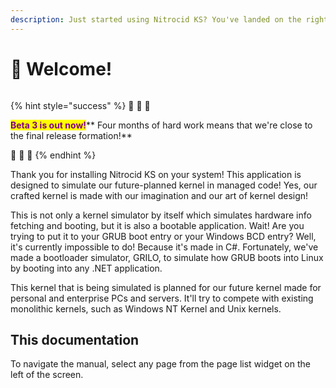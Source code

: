 ```yaml
---
description: Just started using Nitrocid KS? You've landed on the right place!
---
```


# 👋 Welcome!

<figure><img src=".gitbook/assets/Beta3-001-Welcome.png" alt=""><figcaption></figcaption></figure>

{% hint style="success" %}
🎊 🎊 🎊

<mark style="color:purple;">**Beta 3 is out now!**</mark>** Four months of hard work means that we're close to the final release formation!**

🎊 🎊 🎊
{% endhint %}

Thank you for installing Nitrocid KS on your system! This application is designed to simulate our future-planned kernel in managed code! Yes, our crafted kernel is made with our imagination and our art of kernel design!

This is not only a kernel simulator by itself which simulates hardware info fetching and booting, but it is also a bootable application. Wait! Are you trying to put it to your GRUB boot entry or your Windows BCD entry? Well, it's currently impossible to do! Because it's made in C#. Fortunately, we've made a bootloader simulator, GRILO, to simulate how GRUB boots into Linux by booting into any .NET application.

This kernel that is being simulated is planned for our future kernel made for personal and enterprise PCs and servers. It'll try to compete with existing monolithic kernels, such as Windows NT Kernel and Unix kernels.

## This documentation

To navigate the manual, select any page from the page list widget on the left of the screen.
